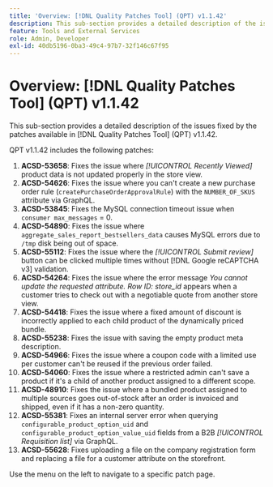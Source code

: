 ```yaml
---
title: 'Overview: [!DNL Quality Patches Tool] (QPT) v1.1.42'
description: This sub-section provides a detailed description of the issues fixed by the patches available in [!DNL Quality Patches Tool] (QPT) v1.1.42.
feature: Tools and External Services
role: Admin, Developer
exl-id: 40db5196-0ba3-49c4-97b7-32f146c67f95
---
```

# Overview: [!DNL Quality Patches Tool] (QPT) v1.1.42

This sub-section provides a detailed description of the issues fixed by the patches available in [!DNL Quality Patches Tool] (QPT) v1.1.42.

QPT v1.1.42 includes the following patches:

1. **ACSD-53658**: Fixes the issue where *[!UICONTROL Recently Viewed]* product data is not updated properly in the store view.
1. **ACSD-54626**: Fixes the issue where you can't create a new purchase order rule (`createPurchaseOrderApprovalRule`) with the `NUMBER_OF_SKUS` attribute via GraphQL.
1. **ACSD-53845**: Fixes the MySQL connection timeout issue when `consumer max_messages` = 0.
1. **ACSD-54890**: Fixes the issue where `aggregate_sales_report_bestsellers_data` causes MySQL errors due to `/tmp` disk being out of space.
1. **ACSD-55112**: Fixes the issue where the *[!UICONTROL Submit review]* button can be clicked multiple times without [!DNL Google reCAPTCHA v3] validation.
1. **ACSD-54264**: Fixes the issue where the error message *You cannot update the requested attribute. Row ID: store_id* appears when a customer tries to check out with a negotiable quote from another store view.
1. **ACSD-54418**: Fixes the issue where a fixed amount of discount is incorrectly applied to each child product of the dynamically priced bundle.
1. **ACSD-55238**: Fixes the issue with saving the empty product meta description.
1. **ACSD-54966**: Fixes the issue where a coupon code with a limited use per customer can't be reused if the previous order failed.
1. **ACSD-54060**: Fixes the issue where a restricted admin can't save a product if it's a child of another product assigned to a different scope.
1. **ACSD-48910**: Fixes the issue where a bundled product assigned to multiple sources goes out-of-stock after an order is invoiced and shipped, even if it has a non-zero quantity.
1. **ACSD-55381**: Fixes an internal server error when querying `configurable_product_option_uid` and `configurable_product_option_value_uid` fields from a B2B *[!UICONTROL Requisition list]* via GraphQL.
1. **ACSD-55628**: Fixes uploading a file on the company registration form and replacing a file for a customer attribute on the storefront.

Use the menu on the left to navigate to a specific patch page.
